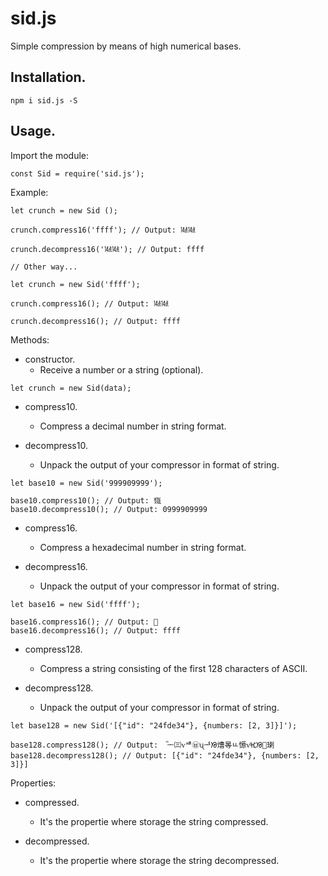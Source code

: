 # sid.js

Simple compression by means of high numerical bases.

## Installation.

    npm i sid.js -S

## Usage.

Import the module:

    const Sid = require('sid.js');
    
Example:

```
let crunch = new Sid ();

crunch.compress16('ffff'); // Output: ㍦㍦

crunch.decompress16('㍦㍦'); // Output: ffff

// Other way...

let crunch = new Sid('ffff');

crunch.compress16(); // Output: ㍦㍦

crunch.decompress16(); // Output: ffff

```

Methods:

+ constructor.
    * Receive a number or a string (optional).
    
```
let crunch = new Sid(data);
```

+ compress10.
    * Compress a decimal number in string format.
    
+ decompress10.
    * Unpack the output of your compressor in format of string.
    
```
let base10 = new Sid('999909999');

base10.compress10(); // Output: 𘚟
base10.decompress10(); // Output: 0999909999
```
    
+ compress16.
    * Compress a hexadecimal number in string format.
    
+ decompress16.
    * Unpack the output of your compressor in format of string.
    
```
let base16 = new Sid('ffff');

base16.compress16(); // Output: ￿
base16.decompress16(); // Output: ffff
```
    
+ compress128.
    * Compress a string consisting of the first 128 characters of ASCII.
    
+ decompress128.
    * Unpack the output of your compressor in format of string.
    
```
let base128 = new Sid('[{"id": "24fde34"}, {numbers: [2, 3]}]');

base128.compress128(); // Output:  ⷻᅩ㈢ᴠᄲᩦ㉥ᦴᅽᘠ㷮㫭ㅥ㥳ᴠⶲᘠ᧝㻝
base128.decompress128(); // Output: [{"id": "24fde34"}, {numbers: [2, 3]}]
```

Properties:

+ compressed.
    * It's the propertie where storage the string compressed.
    
+ decompressed.
    * It's the propertie where storage the string decompressed.